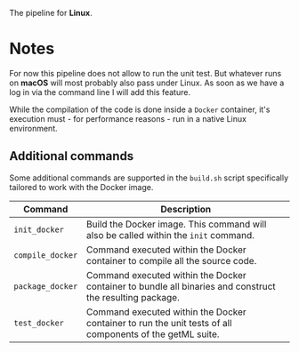 The pipeline for **Linux**.

# Notes

For now this pipeline does not allow to run the unit test. But
whatever runs on **macOS** will most probably also pass under
Linux. As soon as we have a log in via the command line I will add
this feature.

While the compilation of the code is done inside a `Docker`
container, it's execution must - for performance reasons - run in a
native Linux environment.

## Additional commands

Some additional commands are supported in the `build.sh` script
specifically tailored to work with the Docker image.

| Command          | Description                                                                                              |
| ---------------- | -------------------------------------------------------------------------------------------------------- |
| `init_docker`    | Build the Docker image. This command will also be called within the `init` command.                      |
| `compile_docker` | Command executed within the Docker container to compile all the source code.                             |
| `package_docker` | Command executed within the Docker container to bundle all binaries and construct the resulting package. |
| `test_docker`    | Command executed within the Docker container to run the unit tests of all components of the getML suite. |

